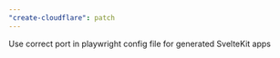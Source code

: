 ```yaml
---
"create-cloudflare": patch
---
```


Use correct port in playwright config file for generated SvelteKit apps
